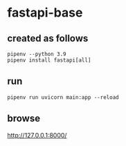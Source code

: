 # fastapi-base
## created as follows
```
pipenv --python 3.9
pipenv install fastapi[all]
```
## run
```
pipenv run uvicorn main:app --reload
```
## browse
http://127.0.0.1:8000/